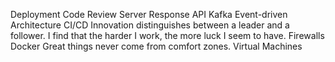 Deployment Code Review Server Response API Kafka Event-driven Architecture CI/CD Innovation distinguishes between a leader and a follower. I find that the harder I work, the more luck I seem to have. Firewalls Docker Great things never come from comfort zones. Virtual Machines
